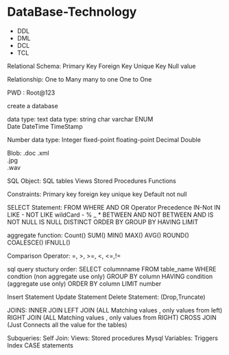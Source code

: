 # DataBase-Technology

- DDL
- DML
- DCL
- TCL

Relational Schema:
Primary Key
Foreign Key
Unique Key
Null value

Relationship:
One to Many
many to one
One to One

PWD : Root@123

create a database

data type:
text data type:
string
char
varchar
ENUM	
Date
DateTime
TimeStamp

Number data type:
Integer
fixed-point
floating-point
Decimal
Double

 Blob:
  .doc
 .xml			
 .jpg		
 .wav

SQL Object:
SQL tables
Views
Stored Procedures
Functions

Constraints:
Primary key
foreign key
unique key
Default 
not null

SELECT Statement:
FROM
WHERE
AND
OR
Operator Precedence
IN-Not IN
LIKE - NOT LIKE
wildCard - % _ *
BETWEEN AND
NOT BETWEEN AND
IS NOT NULL
IS NULL
DISTINCT
ORDER BY
GROUP BY
HAVING
LIMIT

aggregate function:
Count()
SUM()
MIN()
MAX()
AVG()
ROUND()
COALESCE()
IFNULL()

Comparison Operator:
=, >, >=, <, <=,!=

sql query stuctury order:
SELECT columnname
FROM table_name
WHERE condtion (non aggregate use only)
GROUP BY column
HAVING condition (aggregate use only)
ORDER BY column
LIMIT number

Insert Statement
Update Statement
Delete Statement:
(Drop,Truncate)

JOINS:
INNER JOIN
LEFT JOIN (ALL Matching values , only values from left)
RIGHT JOIN (ALL Matching values , only values from RIGHT)
CROSS JOIN (Just Connects all the value for the tables)

Subqueries:
Self Join:
Views:
Stored procedures
Mysql Variables:
Triggers
Index
CASE statements
